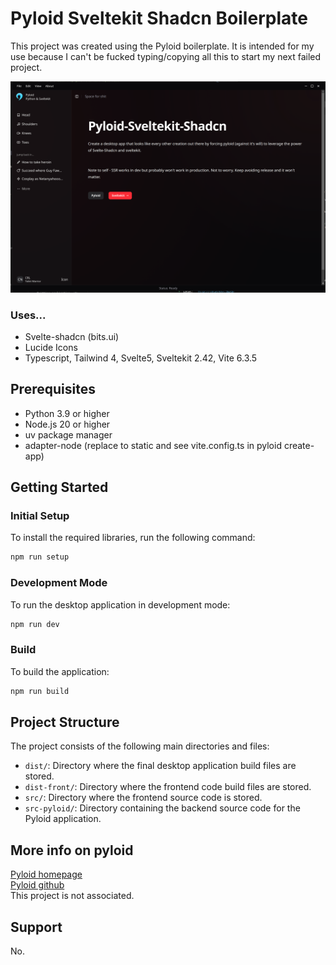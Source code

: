 # Pyloid Sveltekit Shadcn Boilerplate

This project was created using the Pyloid boilerplate.
It is intended for my use because I can't be fucked typing/copying all this to start my next failed project.

![Alt text](static/example/example.png?raw=true "Example")

### Uses...

- Svelte-shadcn (bits.ui)
- Lucide Icons
- Typescript, Tailwind 4, Svelte5, Sveltekit 2.42, Vite 6.3.5

## Prerequisites

- Python 3.9 or higher
- Node.js 20 or higher
- uv package manager
- adapter-node (replace to static and see vite.config.ts in pyloid create-app)

## Getting Started

### Initial Setup

To install the required libraries, run the following command:

```bash
npm run setup
```

### Development Mode

To run the desktop application in development mode:

```bash
npm run dev
```

### Build

To build the application:

```bash
npm run build
```

## Project Structure

The project consists of the following main directories and files:

- `dist/`: Directory where the final desktop application build files are stored.
- `dist-front/`: Directory where the frontend code build files are stored.
- `src/`: Directory where the frontend source code is stored.
- `src-pyloid/`: Directory containing the backend source code for the Pyloid application.

## More info on pyloid
[Pyloid homepage](https://pyloid.com/)<br/>
[Pyloid github](https://github.com/pyloid/pyloid)<br/>
This project is not associated.

## Support

No.
